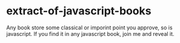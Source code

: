 extract-of-javascript-books
===========================

Any book store some classical or imporint point you approve, so is javascript. If you find it in any javascript book, join me and reveal it.
